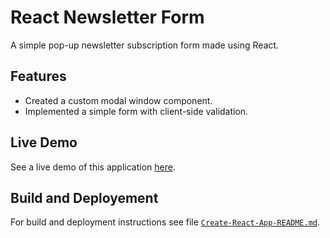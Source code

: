 # React Newsletter Form

A simple pop-up newsletter subscription form made using React.

## Features

- Created a custom modal window component.
- Implemented a simple form with client-side validation.

## Live Demo

See a live demo of this application [here](https://react-newsletter-form.netlify.app/).

## Build and Deployement

For build and deployment instructions see file [`Create-React-App-README.md`](./Create-React-App-README.md).
